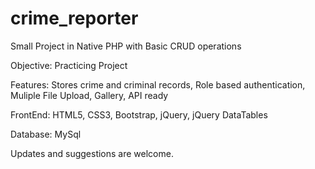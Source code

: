# crime_reporter
Small Project in Native PHP with Basic CRUD operations

Objective: 
    Practicing Project

Features:
    Stores crime and criminal records,
    Role based authentication,
    Muliple File Upload, Gallery,
    API ready
    
FrontEnd: 
    HTML5, 
    CSS3, 
    Bootstrap, 
    jQuery, 
    jQuery DataTables

Database: 
    MySql

Updates and suggestions are welcome.
